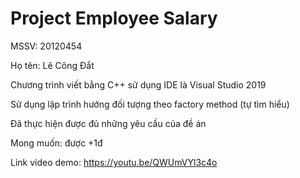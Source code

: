 # Project Employee Salary

MSSV: 20120454

Họ tên: Lê Công Đắt

Chương trình viết bằng C++ sử dụng IDE là Visual Studio 2019

Sử dụng lập trình hướng đối tượng theo factory method (tự tìm hiểu)

Đã thực hiện được đủ những yêu cầu của đề án

Mong muốn: được +1đ

Link video demo: https://youtu.be/QWUmVYl3c4o
